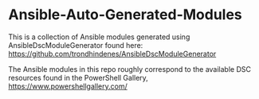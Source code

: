 # Ansible-Auto-Generated-Modules

This is a collection of Ansible modules generated using AnsibleDscModuleGenerator found here:
https://github.com/trondhindenes/AnsibleDscModuleGenerator

The Ansible modules in this repo roughly correspond to the available DSC resources found in the PowerShell Gallery, https://www.powershellgallery.com/
